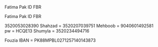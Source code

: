 Fatima Pak ID FBR

Fatima Pak ID FBR

3520053028390
Shahzad = 3520207039751
Mehboob = 9040601492581 pw = HCQE13
Shumyla = 3520234494716

Fouzia IBAN = PK88MPBL0271257140143873